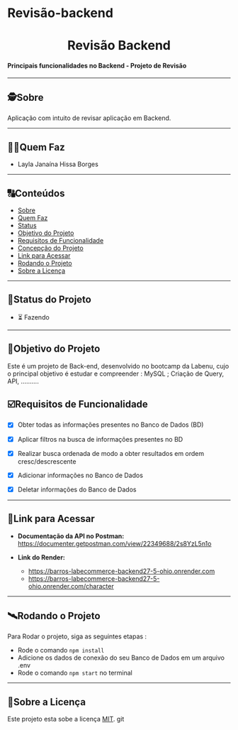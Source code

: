 # Revisão-backend


<h1 align="center">
     Revisão Backend
</h1>

<h4 align="left">
    Principais funcionalidades no Backend - Projeto de Revisão
</h4>

---

##  🕵Sobre

Aplicação com intuito de revisar aplicação em Backend. 

---

##  👩🏾Quem Faz 

- Layla Janaína Hissa Borges


---
##  🔠Conteúdos

<!--ts-->
   * [Sobre](#sobre)
   * [Quem Faz](#-quem-faz)
   * [Status](#status)
   * [Objetivo do Projeto](#objetivo-do-projeto)
   * [Requisitos de Funcionalidade](#requisitos-de-funcionalidade)
   * [Concepção do Projeto](#concepcao-do-projeto)
   * [Link para Acessar](#link-para-acessar)
   * [Rodando o Projeto](#rodando-o-projeto)
   * [Sobre a Licença](#sobre-a-licença)
<!--te-->


---
##  🧭Status do Projeto

 - ⏳ Fazendo

---

##  🎯Objetivo do Projeto

Este é um projeto de Back-end, desenvolvido no bootcamp da Labenu, cujo o principal objetivo é estudar e compreender :  MySQL ; Criação de Query, API, .......... 


## ☑️Requisitos de Funcionalidade

- [x] Obter todas as informações presentes no Banco de Dados (BD)
- [x] Aplicar filtros na busca de informações presentes no BD
- [x] Realizar busca ordenada de modo a obter resultados em ordem cresc/descrescente 
- [x] Adicionar informações no Banco de Dados
- [x] Deletar informações do Banco de Dados


---

## 🔗Link para Acessar

- **Documentação da API no Postman:** https://documenter.getpostman.com/view/22349688/2s8YzL5n1o

- **Link do Render:** 
     - https://barros-labecommerce-backend27-5-ohio.onrender.com 
     - https://barros-labecommerce-backend27-5-ohio.onrender.com/character

---


## 🛰Rodando o Projeto

Para Rodar o projeto, siga as seguintes etapas :

- Rode o comando `npm install`
- Adicione os dados de conexão do seu Banco de Dados em um arquivo .env
- Rode o comando `npm start` no terminal


---

## 📝Sobre a Licença

Este projeto esta sobe a licença [MIT](./LICENSE).
git
